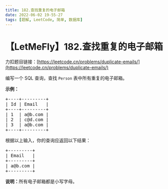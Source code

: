 ```yaml
---
title: 182.查找重复的电子邮箱
date: 2022-06-02 19-55-27
tags: [题解, LeetCode, 简单, 数据库]
---
```


# 【LetMeFly】182.查找重复的电子邮箱

力扣题目链接：[https://leetcode.cn/problems/duplicate-emails/](https://leetcode.cn/problems/duplicate-emails/)

<p>编写一个 SQL 查询，查找&nbsp;<code>Person</code> 表中所有重复的电子邮箱。</p>

<p><strong>示例：</strong></p>

<pre>+----+---------+
| Id | Email   |
+----+---------+
| 1  | a@b.com |
| 2  | c@d.com |
| 3  | a@b.com |
+----+---------+
</pre>

<p>根据以上输入，你的查询应返回以下结果：</p>

<pre>+---------+
| Email   |
+---------+
| a@b.com |
+---------+
</pre>

<p><strong>说明：</strong>所有电子邮箱都是小写字母。</p>


    